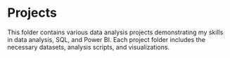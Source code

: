 # Projects

This folder contains various data analysis projects demonstrating my skills in data analysis, SQL, and Power BI. Each project folder includes the necessary datasets, analysis scripts, and visualizations.

